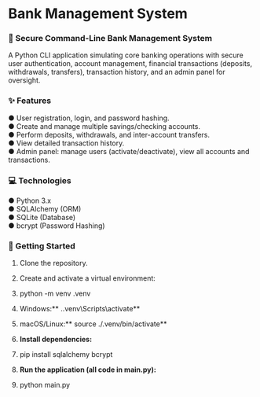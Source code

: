 # Bank Management System
### 🏦 Secure Command-Line Bank Management System<br>
A Python CLI application simulating core banking operations with secure user authentication, account management, financial transactions (deposits, withdrawals, transfers), transaction history, and an admin panel for oversight.

### ✨ Features<br>
●	User registration, login, and password hashing.<br>
●	Create and manage multiple savings/checking accounts.<br>
●	Perform deposits, withdrawals, and inter-account transfers.<br>
●	View detailed transaction history.<br>
●	Admin panel: manage users (activate/deactivate), view all accounts and transactions.

### 💻 Technologies<br>
●	Python 3.x<br>
●	SQLAlchemy (ORM)<br>
●	SQLite (Database)<br>
●	bcrypt (Password Hashing)<br>

### 🚀 Getting Started<br>
1.	Clone the repository.<br>
2.	Create and activate a virtual environment:<br>
3.	python -m venv .venv<br>
4.	Windows:** .\.venv\Scripts\activate**<br>
5.	macOS/Linux:** source ./.venv/bin/activate**<br>
	
6.	**Install dependencies:**
7.	pip install sqlalchemy bcrypt

8.	**Run the application (all code in main.py):**
9.	python main.py
